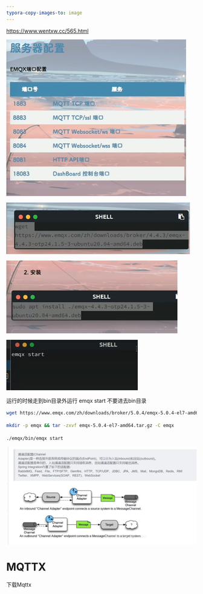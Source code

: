 ```yaml
---
typora-copy-images-to: image
---
```


https://www.wentxw.cc/565.html

![1660098909631](image/1660098909631.png)

![1660098941795](image/1660098941795.png)

![1660098953912](image/1660098953912.png)

![1660098964357](image/1660098964357.png)

运行的时候走到bin目录外运行 emqx start 不要进去bin目录

```bash
wget https://www.emqx.com/zh/downloads/broker/5.0.4/emqx-5.0.4-el7-amd64.tar.gz

mkdir -p emqx && tar -zxvf emqx-5.0.4-el7-amd64.tar.gz -C emqx

./emqx/bin/emqx start
```

![1660116627762](image/1660116627762.png)









# MQTTX

下载Mqttx

